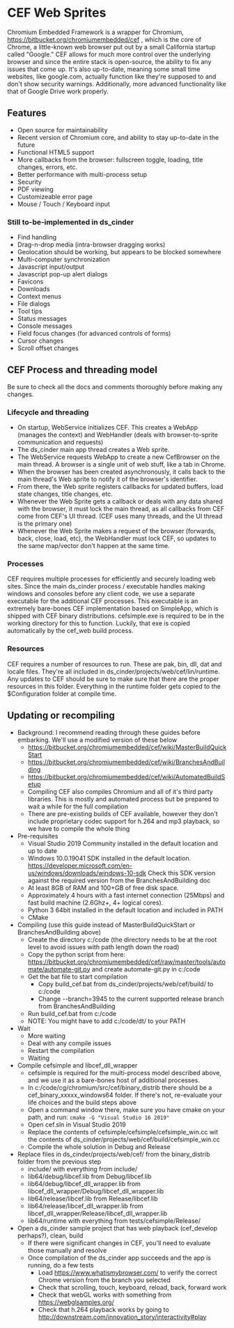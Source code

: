 # CEF Web Sprites

Chromium Embedded Framework is a wrapper for Chromium, https://bitbucket.org/chromiumembedded/cef , which is the core of Chrome, a little-known web browser put out by a small California startup called "Google." CEF allows for much more control over the underlying browser and since the entire stack is open-source, the ability to fix any issues that come up. It's also up-to-date, meaning some small time websites, like google.com, actually function like they're supposed to and don't show security warnings. Additionally, more advanced functionality like that of Google Drive work properly.

## Features

* Open source for maintainability
* Recent version of Chromium core, and ability to stay up-to-date in the future
* Functional HTML5 support
* More callbacks from the browser: fullscreen toggle, loading, title changes, errors, etc.
* Better performance with multi-process setup
* Security
* PDF viewing
* Customizeable error page
* Mouse / Touch / Keyboard input


### Still to-be-implemented in ds_cinder

* Find handling
* Drag-n-drop media (intra-browser dragging works)
* Geolocation should be working, but appears to be blocked somewhere
* Multi-computer synchronization
* Javascript input/output
* Javascript pop-up alert dialogs
* Favicons
* Downloads
* Context menus
* File dialogs
* Tool tips
* Status messages
* Console messages
* Field focus changes (for advanced controls of forms)
* Cursor changes
* Scroll offset changes


## CEF Process and threading model

Be sure to check all the docs and comments thoroughly before making any changes.

### Lifecycle and threading

* On startup, WebService initializes CEF. This creates a WebApp (manages the context) and WebHandler (deals with browser-to-sprite communication and requests)
* The ds_cinder main app thread creates a Web sprite.
* The WebService requests WebApp to create a new CefBrowser on the main thread. A browser is a single unit of web stuff, like a tab in Chrome.
* When the browser has been created asynchronously, it calls back to the main thread's Web sprite to notify it of the browser's identifier. 
* From there, the Web sprite registers callbacks for updated buffers, load state changes, title changes, etc. 
* Whenever the Web Sprite gets a callback or deals with any data shared with the browser, it must lock the main thread, as all callbacks from CEF come from CEF's UI thread. (CEF uses many threads, and the UI thread is the primary one)
* Whenever the Web Sprite makes a request of the browser (forwards, back, close, load, etc), the WebHandler must lock CEF, so updates to the same map/vector don't happen at the same time. 

### Processes

CEF requires multiple processes for efficiently and securely loading web sites. Since the main ds_cinder process / executable handles making windows and consoles before any client code, we use a separate executable for the additional CEF processes. This executable is an extremely bare-bones CEF implementation based on SimpleApp, which is shipped with CEF binary distributions. cefsimple.exe is required to be in the working directory for this to function. Luckily, that exe is copied automatically by the cef_web build process. 

### Resources

CEF requires a number of resources to run. These are pak, bin, dll, dat and locale files. They're all included in ds_cinder/projects/web/cef/lin/runtime. Any updates to CEF should be sure to make sure that there are the proper resources in this folder. Everything in the runtime folder gets copied to the $Configuration folder at compile time.

## Updating or recompiling

* Background: I recommend reading through these guides before embarking. We'll use a modified version of these below
    * https://bitbucket.org/chromiumembedded/cef/wiki/MasterBuildQuickStart
    * https://bitbucket.org/chromiumembedded/cef/wiki/BranchesAndBuilding
    * https://bitbucket.org/chromiumembedded/cef/wiki/AutomatedBuildSetup
    * Compiling CEF also compiles Chromium and all of it's third party libraries. This is mostly and automated process but be prepared to wait a while for the full compilation
    * There are pre-existing builds of CEF available, however they don't include proprietary codec support for h.264 and mp3 playback, so we have to compile the whole thing
* Pre-requisites
    * Visual Studio 2019 Community installed in the default location and up to date
    * Windows 10.0.19041 SDK installed in the default location. https://developer.microsoft.com/en-us/windows/downloads/windows-10-sdk Check this SDK version against the required version from the BranchesAndBuilding doc
    * At least 8GB of RAM and 100+GB of free disk space.
    * Approximately 4 hours with a fast internet connection (25Mbps) and fast build machine (2.6Ghz+, 4+ logical cores).
    * Python 3 64bit installed in the default location and included in PATH
    * CMake
* Compiling (use this guide instead of MasterBuildQuickStart or BranchesAndBuilding above)
    * Create the directory c:/code (the directory needs to be at the root level to avoid issues with path length down the road)
    * Copy the python script from here: https://bitbucket.org/chromiumembedded/cef/raw/master/tools/automate/automate-git.py and create automate-git.py in c:/code
    * Get the bat file to start compilation
        * Copy build_cef.bat from ds_cinder/projects/web/cef/build/ to c:/code
        * Change --branch=3945 to the current supported release branch from BranchesAndBuilding
    * Run build_cef.bat from c:/code
    * NOTE: You might have to add c:/code/dt/ to your PATH
* Wait
    * More waiting
    * Deal with any compile issues
    * Restart the compilation
    * Waiting
* Compile cefsimple and libcef_dll_wrapper
    * cefsimple is required for the multi-process model described above, and we use it as a bare-bones host of additional processes.
    * In c:/code/cg/chromium/src/cef/binary_distrib there should be a cef_binary_xxxxx_windows64 folder. If there's not, re-evaluate your life choices and the build steps above
	* Open a command window there, make sure you have cmake on your path, and run: `cmake -G "Visual Studio 16 2019"`
    * Open cef.sln in Visual Studio 2019
    * Replace the contents of cefsimple/cefsimple/cefsimple_win.cc wit the contents of ds_cinder/projects/web/cef/build/cefsimple_win.cc
    * Compile the whole solution in Debug and Release
* Replace files in ds_cinder/projects/web/cef/ from the binary_distrib folder from the previous step
    * include/ with everything from include/
    * lib64/debug/libcef.lib from Debug/libcef.lib
    * lib64/debug/libcef_dll_wrapper.lib from libcef_dll_wrapper/Debug/libcef_dll_wrapper.lib
    * lib64/release/libcef.lib from Release/libcef.lib
    * lib64/release/libcef_dll_wrapper.lib from libcef_dll_wrapper/Release/libcef_dll_wrapper.lib
    * lib64/runtime with everything from tests/cefsimple/Release/
* Open a ds_cinder sample project that has web playback (cef_develop perhaps?), clean, build
    * If there were significant changes in CEF, you'll need to evaluate those manually and resolve
    * Once compilation of the ds_cinder app succeeds and the app is running, do a few tests
        * Load https://www.whatismybrowser.com/ to verify the correct Chrome version from the branch you selected
        * Check that scrolling, touch, keyboard, reload, back, forward work
        * Check that webGL works with something from https://webglsamples.org/
        * Check that h.264 playback works by going to http://downstream.com/innovation_story/interactivity#play



